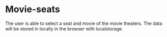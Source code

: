 # Movie-seats

The user is able to select a seat and movie of the movie theaters. The data will be stored in locally in the browser with localstorage. 
